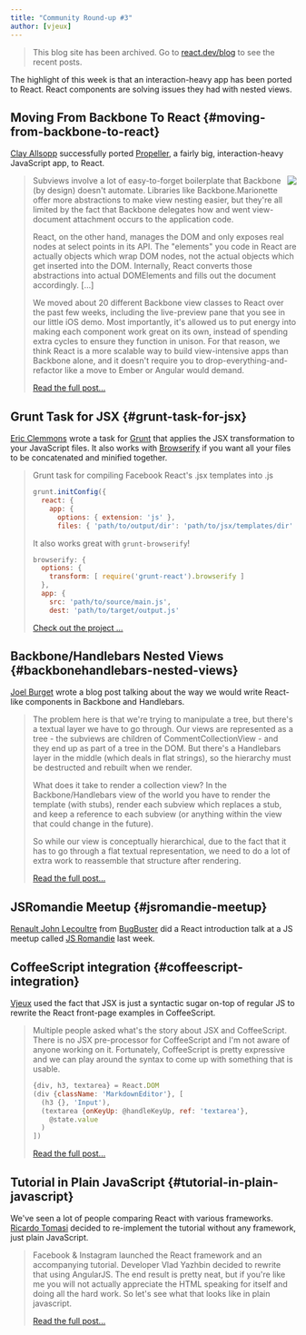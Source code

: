 ```yaml
---
title: "Community Round-up #3"
author: [vjeux]
---
```


<div class="scary">

> This blog site has been archived. Go to [react.dev/blog](https://es.react.dev/blog) to see the recent posts.

</div>

The highlight of this week is that an interaction-heavy app has been ported to React. React components are solving issues they had with nested views.

## Moving From Backbone To React {#moving-from-backbone-to-react}

[Clay Allsopp](https://twitter.com/clayallsopp) successfully ported [Propeller](http://usepropeller.com/blog/posts/from-backbone-to-react/), a fairly big, interaction-heavy JavaScript app, to React.

> [<img style="float: right; margin: 0 0 10px 10px;" src="../images/blog/propeller-logo.png" />](http://usepropeller.com/blog/posts/from-backbone-to-react/)Subviews involve a lot of easy-to-forget boilerplate that Backbone (by design) doesn't automate. Libraries like Backbone.Marionette offer more abstractions to make view nesting easier, but they're all limited by the fact that Backbone delegates how and went view-document attachment occurs to the application code.
>
> React, on the other hand, manages the DOM and only exposes real nodes at select points in its API. The "elements" you code in React are actually objects which wrap DOM nodes, not the actual objects which get inserted into the DOM. Internally, React converts those abstractions into actual DOMElements and fills out the document accordingly. [...]
>
> We moved about 20 different Backbone view classes to React over the past few weeks, including the live-preview pane that you see in our little iOS demo. Most importantly, it's allowed us to put energy into making each component work great on its own, instead of spending extra cycles to ensure they function in unison. For that reason, we think React is a more scalable way to build view-intensive apps than Backbone alone, and it doesn't require you to drop-everything-and-refactor like a move to Ember or Angular would demand.
>
> [Read the full post...](http://usepropeller.com/blog/posts/from-backbone-to-react/)

## Grunt Task for JSX {#grunt-task-for-jsx}

[Eric Clemmons](https://ericclemmons.github.io/) wrote a task for [Grunt](http://gruntjs.com/) that applies the JSX transformation to your JavaScript files. It also works with [Browserify](http://browserify.org/) if you want all your files to be concatenated and minified together.

> Grunt task for compiling Facebook React's .jsx templates into .js
>
> ```javascript
> grunt.initConfig({
>   react: {
>     app: {
>       options: { extension: 'js' },
>       files: { 'path/to/output/dir': 'path/to/jsx/templates/dir' }
> ```
>
> It also works great with `grunt-browserify`!
>
> ```javascript
> browserify: {
>   options: {
>     transform: [ require('grunt-react').browserify ]
>   },
>   app: {
>     src: 'path/to/source/main.js',
>     dest: 'path/to/target/output.js'
> ```
>
> [Check out the project ...](https://github.com/ericclemmons/grunt-react)

## Backbone/Handlebars Nested Views {#backbonehandlebars-nested-views}

[Joel Burget](http://joelburget.com/) wrote a blog post talking about the way we would write React-like components in Backbone and Handlebars.

> The problem here is that we're trying to manipulate a tree, but there's a textual layer we have to go through. Our views are represented as a tree - the subviews are children of CommentCollectionView - and they end up as part of a tree in the DOM. But there's a Handlebars layer in the middle (which deals in flat strings), so the hierarchy must be destructed and rebuilt when we render.
>
> What does it take to render a collection view? In the Backbone/Handlebars view of the world you have to render the template (with stubs), render each subview which replaces a stub, and keep a reference to each subview (or anything within the view that could change in the future).
>
> So while our view is conceptually hierarchical, due to the fact that it has to go through a flat textual representation, we need to do a lot of extra work to reassemble that structure after rendering.
>
> [Read the full post...](http://joelburget.com/react/)

## JSRomandie Meetup {#jsromandie-meetup}

[Renault John Lecoultre](https://twitter.com/renajohn/) from [BugBuster](http://www.bugbuster.com) did a React introduction talk at a JS meetup called [JS Romandie](https://twitter.com/jsromandie) last week.

<script async class="speakerdeck-embed" data-id="888a9d50c01b01300df36658d0894ac1" data-ratio="1.33333333333333" src="//speakerdeck.com/assets/embed.js"></script>

## CoffeeScript integration {#coffeescript-integration}

[Vjeux](http://blog.vjeux.com/) used the fact that JSX is just a syntactic sugar on-top of regular JS to rewrite the React front-page examples in CoffeeScript.

> Multiple people asked what's the story about JSX and CoffeeScript. There is no JSX pre-processor for CoffeeScript and I'm not aware of anyone working on it. Fortunately, CoffeeScript is pretty expressive and we can play around the syntax to come up with something that is usable.
>
> ```javascript
> {div, h3, textarea} = React.DOM
> (div {className: 'MarkdownEditor'}, [
>   (h3 {}, 'Input'),
>   (textarea {onKeyUp: @handleKeyUp, ref: 'textarea'},
>     @state.value
>   )
> ])
> ```
>
> [Read the full post...](http://blog.vjeux.com/2013/javascript/react-coffeescript.html)

## Tutorial in Plain JavaScript {#tutorial-in-plain-javascript}

We've seen a lot of people comparing React with various frameworks. [Ricardo Tomasi](http://ricardo.cc/) decided to re-implement the tutorial without any framework, just plain JavaScript.

> Facebook & Instagram launched the React framework and an accompanying tutorial. Developer Vlad Yazhbin decided to rewrite that using AngularJS. The end result is pretty neat, but if you're like me you will not actually appreciate the HTML speaking for itself and doing all the hard work. So let's see what that looks like in plain javascript.
>
> [Read the full post...](http://ricardo.cc/2013/06/07/react-tutorial-rewritten-in-plain-javascript.html)
